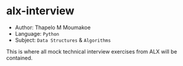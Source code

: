 # alx-interview

- Author: Thapelo M Moumakoe
- Language: `Python`
- Subject: `Data Structures` & `Algorithms`

This is where all mock technical interview exercises from ALX will be contained.
